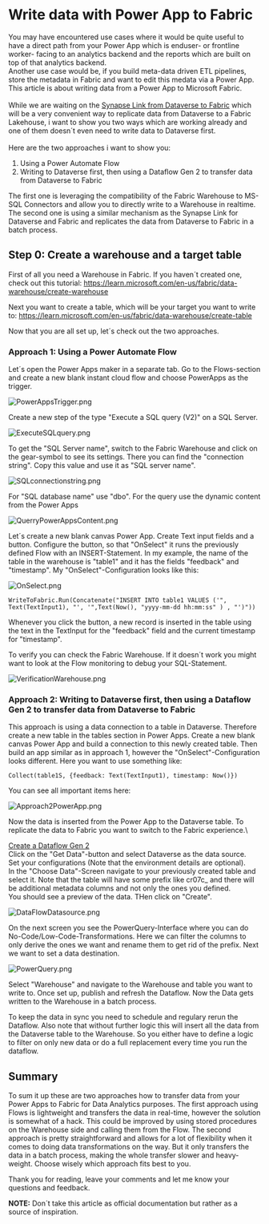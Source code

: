 # Write data with Power App to Fabric

You may have encountered use cases where it would be quite useful to have a direct path from your Power App which is enduser- or frontline worker- facing to an analytics backend and the reports which are built on top of that analytics backend.\
Another use case would be, if you build meta-data driven ETL pipelines, store the metadata in Fabric and want to edit this medata via a Power App.\
This article is about writing data from a Power App to Microsoft Fabric.
\
\
While we are waiting on the [Synapse Link from Dataverse to Fabric](https://learn.microsoft.com/en-us/power-platform/release-plan/2023wave1/data-platform/synapse-link-dataverse-enables-direct-integration-fabric-power-bi) which will be a very convenient way to replicate data from Dataverse to a Fabric Lakehouse, i want to show you two ways which are working already and one of them doesn´t even need to write data to Dataverse first.\
\
Here are the two approaches i want to show you:

1. Using a Power Automate Flow
2. Writing to Dataverse first, then using a Dataflow Gen 2 to transfer data from Dataverse to Fabric

The first one is leveraging the compatibility of the Fabric Warehouse to MS-SQL Connectors and allow you to directly write to a Warehouse in realtime. The second one is using a similar mechanism as the Synapse Link for Dataverse and Fabric and replicates the data from Dataverse to Fabric in a batch process.

## Step 0: Create a warehouse and a target table

First of all you need a Warehouse in Fabric. If you haven´t created one, check out this tutorial: https://learn.microsoft.com/en-us/fabric/data-warehouse/create-warehouse

Next you want to create a table, which will be your target you want to write to:
https://learn.microsoft.com/en-us/fabric/data-warehouse/create-table

Now that you are all set up, let´s check out the two approaches.

### Approach 1: Using a Power Automate Flow

Let´s open the Power Apps maker in a separate tab. 
Go to the Flows-section and create a new blank instant cloud flow and choose PowerApps as the trigger.

![PowerAppsTrigger.png](media/PowerAppsTrigger.png)

Create a new step of the type "Execute a SQL query (V2)" on a SQL Server.

![ExecuteSQLquery.png](media/ExecuteSQLquery.png)

To get the "SQL Server name", switch to the Fabric Warehouse and click on the gear-symbol to see its settings.
There you can find the "connection string". Copy this value and use it as "SQL server name".

![SQLconnectionstring.png](media/SQLconnectionstring.png)

For "SQL database name" use "dbo".
For the query use the dynamic content from the Power Apps

![QuerryPowerAppsContent.png](media/QuerryPowerAppsContent.png)

Let´s create a new blank canvas Power App. Create Text input fields and a button.
Configure the button, so that "OnSelect" it runs the previously defined Flow with an INSERT-Statement.
In my example, the name of the table in the warehouse is "table1" and it has the fields "feedback" and "timestamp".
My "OnSelect"-Configuration looks like this:

![OnSelect.png](media/OnSelect.png)

```
WriteToFabric.Run(Concatenate("INSERT INTO table1 VALUES ('", Text(TextInput1), "', '",Text(Now(), "yyyy-mm-dd hh:mm:ss" ) , "')"))
```

Whenever you click the button, a new record is inserted in the table using the text in the TextInput for the "feedback" field and the current timestamp for "timestamp".

To verify you can check the Fabric Warehouse. If it doesn´t work you might want to look at the Flow monitoring to debug your SQL-Statement.

![VerificationWarehouse.png](media/VerificationWarehouse.png)

### Approach 2: Writing to Dataverse first, then using a Dataflow Gen 2 to transfer data from Dataverse to Fabric

This approach is using a data connection to a table in Dataverse.
Therefore create a new table in the tables section in Power Apps.
Create a new blank canvas Power App and build a connection to this newly created table.
Then build an app similar as in approach 1, however the "OnSelect"-Configuration looks different.
Here you want to use something like:

```
Collect(table1S, {feedback: Text(TextInput1), timestamp: Now()})
```

You can see all important items here:

![Approach2PowerApp.png](media/Approach2PowerApp.png)

Now the data is inserted from the Power App to the Dataverse table.
To replicate the data to Fabric you want to switch to the Fabric experience.\

[Create a Dataflow Gen 2](https://learn.microsoft.com/en-us/fabric/data-factory/create-first-dataflow-gen2)
\
Click on the "Get Data"-button and select Dataverse as the data source.\
Set your configurations (Note that the environment details are optional).\
In the "Choose Data"-Screen navigate to your previously created table and select it. Note that the table will have some prefix like cr07c_ and there will be additional metadata columns and not only the ones you defined.\
You should see a preview of the data. THen click on "Create".

![DataFlowDatasource.png](media/DataFlowDatasource.png)

On the next screen you see the PowerQuery-Interface where you can do No-Code/Low-Code-Transformations.
Here we can filter the columns to only derive the ones we want and rename them to get rid of the prefix.
Next we want to set a data destination.

![PowerQuery.png](media/PowerQuery.png)

Select "Warehouse" and navigate to the Warehouse and table you want to write to.
Once set up, publish and refresh the Dataflow.
Now the Data gets written to the Warehouse in a batch process.

To keep the data in sync you need to schedule and regulary rerun the Dataflow.
Also note that without further logic this will insert all the data from the Dataverse table to the Warehouse. So you either have to define a logic to filter on only new data or do a full replacement every time you run the dataflow.

## Summary

To sum it up these are two approaches how to transfer data from your Power Apps to Fabric for Data Analytics purposes.
The first approach using Flows is lightweight and transfers the data in real-time, however the solution is somewhat of a hack. This could be improved by using stored procedures on the Warehouse side and calling them from the Flow.
The second approach is pretty straightforward and allows for a lot of flexibility when it comes to doing data transformations on the way. But it only transfers the data in a batch process, making the whole transfer slower and heavy-weight.
Choose wisely which approach fits best to you.

Thank you for reading, leave your comments and let me know your questions and feedback.

**NOTE:** Don´t take this article as official documentation but rather as a source of inspiration.